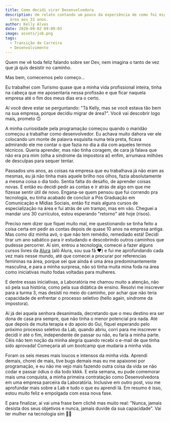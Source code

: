 ```yaml
---
title: Como decidi virar Desenvolvedora
description: Um relato contando um pouco da experiência de como foi migrar de
  área aos 33 anos.
author: Kelly Alves
date: 2020-09-02 09:09:03
image: assets/job.png
tags:
  - Transição de Carreira
  - Desenvolvimento
---
```

Quem me vê toda feliz falando sobre ser Dev, nem imagina o tanto de vez que já quis desistir no caminho.

Mas bem, comecemos pelo começo...

Eu trabalhei com Turismo quase que a minha vida profissional inteira, tinha na cabeça que me aposentaria nessa profissão e que ficar naquela empresa até o fim dos meus dias era o certo.

Aí você deve estar se perguntando: "Tá Kelly, mas se você estava tão bem na sua empresa, porque decidiu migrar de área?". Você vai descobrir logo mais, prometo 🙃![🙃](data:image/gif;base64,R0lGODlhAQABAIAAAAAAAP///yH5BAEAAAAALAAAAAABAAEAAAIBRAA7)![🙃](data:image/gif;base64,R0lGODlhAQABAIAAAAAAAP///yH5BAEAAAAALAAAAAABAAEAAAIBRAA7)

A minha curiosidade pela programação começou quando o maridão começou a trabalhar como desenvolvedor. Eu achava muito dahora ver ele colocando um monte de palavra esquisita numa tela preta, ficava admirando ele me contar o que fazia no dia a dia com aqueles termos técnicos. Queria aprender, mas não tinha coragem, de cara já falava que não era pra mim (olha a síndrome da impostora aí) enfim, arrumava milhões de desculpas para sequer tentar.

Passados uns anos, as coisas na empresa que eu trabalhava já não eram as mesmas, eu já não tinha mais aquele brilho nos olhos, fazia absolutamente a mesma coisa o dia todo. Sentia falta do desafio, de aprender coisas novas. E então eu decidi pedir as contas e ir atrás de algo em que me fizesse sentir útil de novo. Engana-se quem pensou que fui correndo pra tecnologia, eu tinha acabado de concluir a Pós Graduação em Comunicação e Mídias Sociais, então fiz mais alguns cursos de especialização na área e fui atrás de um trampo, mas em vão. Cheguei a mandar uns 30 currículos, estou esperando "retorno" até hoje (risos).

Preciso nem dizer que fiquei muito mal, me questionando se tinha feito a coisa certa em pedir as contas depois de quase 10 anos na empresa antiga. Mas como diz minha avó, o que não tem remédio, remediado está! Decidi tirar um ano sabático para ir estudando e descobrindo outros caminhos que pudesse percorrer. Aí sim, entrou a tecnologia, comecei a fazer alguns cursos livres da [Alura](https://twitter.com/AluraOnline) (alô Alura, sou sua fã ♥️) e fui me aprofundando cada vez mais nesse mundo, até que comecei a procurar por referencias femininas na área, porque sei que ainda é uma área predominantemente masculina, e para a minha surpresa, não só tinha muita mina foda na área como iniciativas muito fodas voltadas para mulheres.

E dentre essas iniciativas, a Laboratória me chamou muito a atenção, não só pela sua história, como pela sua didática de ensino. Resolvi me inscrever para a turma 3, mas desisti no meio do caminho, por achar que não teria capacidade de enfrentar o processo seletivo (hello again, síndrome da impostora).

Aí já dei aquela senhora desanimada, decretando que o meu destino era ser dona de casa pra sempre, que não tinha o menor potencial pra nada. Até que depois de muita terapia e do apoio do Gui, fiquei esperando pelo próximo processo seletivo da Lab, quando abriu, corri para me inscrever e decidi ir até o fim, independente de passar ou não, eu faria a minha parte. Cêis não tem noção da minha alegria quando recebi o e-mail de que tinha sido aprovada! Começaria ali um bootcamp que mudaria a minha vida.

Foram os seis meses mais loucos e intensos da minha vida. Aprendi demais, chorei de mais, tive bugs demais mas eu me apaixonei por programação, e eu não me vejo mais fazendo outra coisa da vida se não codar e passar ódius o dia todo kkkk. E esta semana, eu pude comemorar mais uma conquista, a minha primeira contratação como Desenvolvedora em uma empresa parceira da Laboratória. Inclusive em outro post, vou me aprofundar mais sobre a Lab e tudo o que eu aprendi lá. Em resumo é isso, estou muito feliz e empolgada com essa nova fase.

E para finalizar, aí vai uma frase bem clichê mas muito real: "Nunca, jamais desista dos seus objetivos e nunca, jamais duvide da sua capacidade". Vai ter mulher na tecnologia sim 💪🏼